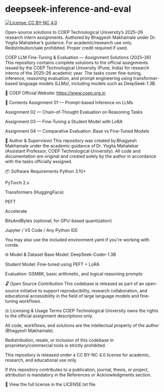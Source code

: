 # deepseek-inference-and-eval
[![License: CC BY-NC 4.0](https://img.shields.io/badge/License-CC--BY--NC%204.0-lightgrey.svg)](https://creativecommons.org/licenses/by-nc/4.0/)

Open-source solutions to COEP Technological University’s 2025–26 research intern assignments. Authored by Bhagyesh Makhamale under Dr. Yogita Mahatekar’s guidance. For academic/research use only. Redistribution/sale prohibited. Proper credit required if used.

COEP LLM Fine-Tuning & Evaluation — Assignment Solutions (2025–26)
This repository contains complete solutions to the official assignments issued by the COEP Technological University (Pune, India) for research interns of the 2025–26 academic year. The tasks cover fine-tuning, inference, reasoning evaluation, and prompt engineering using transformer-based language models (LLMs), including models such as DeepSeek-1.3B.

🔗 COEP Official Website: https://www.coep.org.in

📁 Contents
Assignment 01 — Prompt-based Inference on LLMs

Assignment 02 — Chain-of-Thought Evaluation on Reasoning Tasks

Assignment 03 — Fine-Tuning a Student Model with LoRA

Assignment 04 — Comparative Evaluation: Base vs Fine-Tuned Models

🧠 Author & Supervision
This repository was created by Bhagyesh Makhamale under the academic guidance of Dr. Yogita Mahatekar (Assistant Professor, COEP Technological University).
All code and documentation are original and created solely by the author in accordance with the tasks officially assigned.

📦 Software Requirements
Python 3.10+

PyTorch 2.x

Transformers (HuggingFace)

PEFT

Accelerate

BitsAndBytes (optional; for GPU-based quantization)

Jupyter / VS Code / Any Python IDE

You may also use the included environment.yaml if you're working with conda.

🌐 Model & Dataset
Base Model: DeepSeek-Coder-1.3B

Student Model: Fine-tuned using PEFT + LoRA

Evaluation: GSM8K, basic arithmetic, and logical reasoning prompts

🔓 Open Source Contribution
This codebase is released as part of an open-source initiative to support reproducibility, research collaboration, and educational accessibility in the field of large language models and fine-tuning workflows.

⚖️ Licensing & Usage Terms
COEP Technological University owns the rights to the official assignment descriptions only.

All code, workflows, and solutions are the intellectual property of the author (Bhagyesh Makhamale).

Redistribution, resale, or inclusion of this codebase in proprietary/commercial tools is strictly prohibited.

This repository is released under a CC BY-NC 4.0 license for academic, research, and educational use only.

If this repository contributes to a publication, journal, thesis, or project, attribution is mandatory in the References or Acknowledgments section.

📄 View the full license in the LICENSE.txt file.
